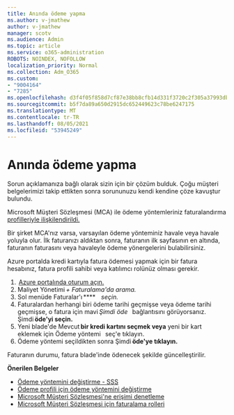 ```yaml
---
title: Anında ödeme yapma
ms.author: v-jmathew
author: v-jmathew
manager: scotv
ms.audience: Admin
ms.topic: article
ms.service: o365-administration
ROBOTS: NOINDEX, NOFOLLOW
localization_priority: Normal
ms.collection: Adm_O365
ms.custom:
- "9004164"
- "7285"
ms.openlocfilehash: d3f4f05f858d7cf87e38bb8cfb14d331f3720c2f305a37993db82280e3dc0816
ms.sourcegitcommit: b5f7da89a650d2915dc652449623c78be6247175
ms.translationtype: MT
ms.contentlocale: tr-TR
ms.lasthandoff: 08/05/2021
ms.locfileid: "53945249"
---
```

# <a name="make-an-immediate-payment"></a>Anında ödeme yapma

Sorun açıklamanıza bağlı olarak sizin için bir çözüm bulduk. Çoğu müşteri belgelerimizi takip ettikten sonra sorununuzu kendi kendine çöze kavuştur bulundu.

Microsoft Müşteri Sözleşmesi (MCA) ile ödeme yöntemleriniz faturalandırma [profilleriyle ilişkilendirildi.](https://docs.microsoft.com/azure/billing/billing-how-to-change-credit-card?WT.mc_id=Portal-Microsoft_Azure_Support#change-payment-method-for-a-billing-profile)

Bir şirket MCA'nız varsa, varsayılan ödeme yönteminiz havale veya havale yoluyla olur. İlk faturanızı aldıktan sonra, faturanın ilk sayfasının en altında, faturanın faturasını veya havaleyle ödeme yönergelerini bulabilirsiniz.

Azure portalda kredi kartıyla fatura ödemesi yapmak için bir fatura hesabınız, fatura profili sahibi veya katılımcı rolünüz olması gerekir.

1.  [Azure portalında oturum açın.](https://portal.azure.com/)
2. Maliyet Yönetimi *+ Faturalama'da arama.*
3. Sol menüde Faturalar'ı ****    *seçin.*
4. Faturalardan herhangi biri ödeme tarihi geçmişse veya ödeme tarihi geçmişse, o fatura için mavi *Şimdi öde*   bağlantısını görüyorsanız. Şimdi **öde'yi seçin.**
5. Yeni blade'de Mevcut **bir kredi kartını seçmek veya** yeni bir kart eklemek için Ödeme yöntemi   seç'e tıklayın.
6. Ödeme yöntemi seçildikten sonra Şimdi **öde'ye tıklayın.**

Faturanın durumu, fatura blade'inde ödenecek şekilde güncelleştirilir.

**Önerilen Belgeler**

- [Ödeme yöntemini değiştirme - SSS](https://docs.microsoft.com/azure/billing/billing-how-to-change-credit-card?WT.mc_id=Portal-Microsoft_Azure_Support#frequently-asked-questions)
- [Ödeme profili için ödeme yöntemini değiştirme](https://docs.microsoft.com/azure/cost-management-billing/manage/change-credit-card?WT.mc_id=Portal-Microsoft_Azure_Support#manage-credit-cards-for-a-microsoft-customer-agreement)
- [Microsoft Müşteri Sözleşmesi'ne erişimi denetleme](https://docs.microsoft.com/azure/cost-management-billing/manage/change-credit-card?WT.mc_id=Portal-Microsoft_Azure_Support%22%20%5Cl%20%22manage-credit-cards-for-a-microsoft-customer-agreement%22%20%5Ct%20%22_blank#check-the-type-of-your-account)
- [Microsoft Müşteri Sözleşmesi için faturalama rolleri](https://docs.microsoft.com/azure/cost-management-billing/manage/understand-mca-roles)
